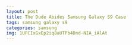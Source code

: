 ```yaml
---
layout: post
title: The Dude Abides Samsung Galaxy S9 Case
tags: samsung galaxy s9
categories: samsung
img: 1UFCIxGxEp2iq8aUTPb4Dnd-NIA_iAlAt
---
```

